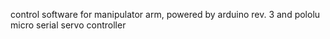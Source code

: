 control software for manipulator arm, powered by arduino rev. 3 and pololu micro serial servo controller